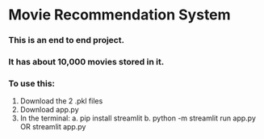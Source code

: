 # Movie Recommendation System

### This is an end to end project.
### It has about 10,000 movies stored in it. 
### To use this:
1. Download the 2 .pkl files
2. Download app.py
3. In the terminal:
    a. pip install streamlit
    b. python -m streamlit run app.py  OR  streamlit app.py
